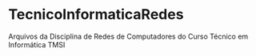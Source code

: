 # TecnicoInformaticaRedes
Arquivos da Disciplina de Redes de Computadores do Curso Técnico em Informática TMSI

